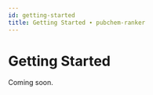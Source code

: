 ```yaml
---
id: getting-started
title: Getting Started ∙ pubchem-ranker
---
```


# Getting Started

Coming soon.
